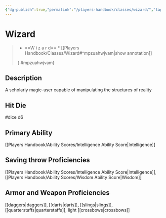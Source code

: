 ```yaml
---
{"dg-publish":true,"permalink":"/players-handbook/classes/wizard/","tags":["class"],"noteIcon":""}
---
```


# Wizard





>
>* ==W i z a r d== *
>[[Players Handbook/Classes/Wizard#^mpzuahwjvam\|show annotation]]
>
>
>
>{ #mpzuahwjvam}

## Description

A scholarly magic-user capable of manipulating the structures of reality

## Hit Die

#dice d6

## Primary Ability

[[Players Handbook/Ability Scores/Intelligence Ability Score\|Intelligence]]

## Saving throw Proficiencies

[[Players Handbook/Ability Scores/Intelligence Ability Score\|Intelligence]], [[Players Handbook/Ability Scores/Wisdom Ability Score\|Wisdom]]

## Armor and Weapon Proficiencies 

[[daggers\|daggers]], [[darts\|darts]], [[slings\|slings]], [[quarterstaffs\|quarterstaffs]], light [[crossbows\|crossbows]]